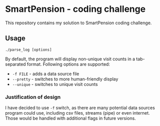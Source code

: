 # SmartPension - coding challenge

This repository contains my solution to SmartPension coding challenge.

## Usage

```
./parse_log [options]
```

By default, the program will display non-unique visit counts in a tab-separated format. Following options are supported:

* ```-f FILE``` - adds a data source file
* ```--pretty``` - switches to more human-friendly display
* ```--unique``` - switches to unique visit counts

### Justification of design

I have decided to use ```-f``` switch, as there are many potential data sources program could use, including csv files, streams (pipe) or even internet. Those would be handled with additional flags in future versions.
